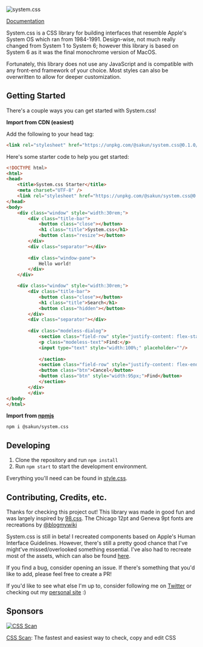 
![system.css](https://i.imgur.com/0RbDEWz.png)

[Documentation](https://sakofchit.github.io/system.css/)

System.css is a CSS library for building interfaces that resemble Apple's System OS which ran from 1984-1991. Design-wise, not much really changed from System 1 to System 6; however this library is based on System 6 as it was the final monochrome version of MacOS.

Fortunately, this library does not use any JavaScript and is compatible with any front-end framework of your choice. Most styles can also be overwritten to allow for deeper customization.

## Getting Started
There's a couple ways you can get started with System.css!

**Import from CDN (easiest)**

Add the following to your head tag:

```html
<link rel="stylesheet" href="https://unpkg.com/@sakun/system.css@0.1.0/dist/system.css" />
```

Here's some starter code to help you get started:
```html
<!DOCTYPE html>
<html>
<head>
    <title>System.css Starter</title>
    <meta charset="UTF-8" />
    <link rel="stylesheet" href="https://unpkg.com/@sakun/system.css@0.1.0/dist/system.css" />
</head>
<body>
    <div class="window" style="width:30rem;">
        <div class="title-bar"> 
            <button class="close"></button>
            <h1 class="title">System.css</h1>
            <button class="resize"></button>
        </div>
        <div class="separator"></div>
        
        <div class="window-pane">
            Hello world!
        </div>
    </div>

    <div class="window" style="width:30rem;">
        <div class="title-bar"> 
            <button class="close"></button>
            <h1 class="title">Search</h1>
            <button class="hidden"></button>
        </div>
        <div class="separator"></div>
        
        <div class="modeless-dialog">
            <section class="field-row" style="justify-content: flex-start">
            <p class="modeless-text">Find:</p>
            <input type="text" style="width:100%;" placeholder=""/>
        
            </section>
            <section class="field-row" style="justify-content: flex-end">
            <button class="btn">Cancel</button>
            <button class="btn" style="width:95px;">Find</button>
            </section>
        </div>
        </div>
</body>
</html>
```

**Import from [npmjs](https://www.npmjs.com/package/@sakun/system.css)**

    npm i @sakun/system.css

## Developing

1. Clone the repository and run ```npm install```
2. Run ```npm start``` to start the development environment.

Everything you'll need can be found in [style.css](https://github.com/sakofchit/system.css/blob/main/style.css).


## Contributing, Credits, etc.

Thanks for checking this project out! This library was made in good fun and was largely inspired by [98.css](https://github.com/jdan/98.css). The Chicago 12pt and Geneva 9pt fonts are recreations by [@blogmywiki](https://twitter.com/blogmywiki)

 System.css is still in beta! I recreated components based on Apple's Human Interface Guidelines. However, there's still a pretty good chance that I've might've missed/overlooked something essential. I've also had to recreate most of the assets, which can also be found [here](https://github.com/sakofchit/system.css/tree/main/icon).

If you find a bug, consider opening an issue. If there's something that you'd like to add, please feel free to create a PR!

If you'd like to see what else I'm up to, consider following me on [Twitter](https://twitter.com/sakofchit) or checking out my [personal site](https://sakun.co) :)

## Sponsors

[![CSS Scan](https://d33wubrfki0l68.cloudfront.net/6da92d1f39c939204d13f67ec76e725362b41e70/55cb0/img/logo.png)](https://getcssscan.com/?ref=systemcss)

[CSS Scan](https://getcssscan.com/?ref=systemcss): The fastest and easiest way to check, copy and edit CSS
